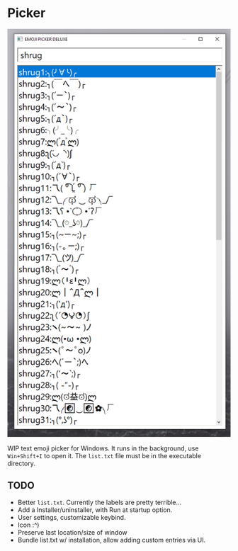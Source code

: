 # Picker

![Picker](/Data/screenshot.png?raw=true "Picker")

WIP text emoji picker for Windows. It runs in the background, use `Win+Shift+I` to open it. The `list.txt` file must be in the executable directory.

## TODO
- Better `list.txt`. Currently the labels are pretty terrible...
- Add a Installer/uninstaller, with Run at startup option.
- User settings, customizable keybind.
- Icon :^)
- Preserve last location/size of window
- Bundle list.txt w/ installation, allow adding custom entries via UI.